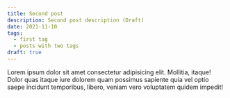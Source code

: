 ```yaml
---
title: Second post
description: Second post description (Draft)
date: 2021-11-10
tags:
  - first tag
  - posts with two tags
draft: true
---
```


Lorem ipsum dolor sit amet consectetur adipisicing elit. Mollitia, itaque! Dolor quas itaque iure dolorem quam possimus sapiente quia vel optio saepe incidunt temporibus, libero, veniam vero voluptatem quidem impedit!
